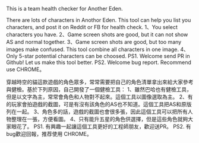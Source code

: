This is a team health checker for Another Eden.

There are lots of characters in Anothor Eden. This tool can help you list you characters, and post it on Reddit or FB for health check.
1、You select characters you have. 
2、Game screen shots are good, but it can not show AS and normal together.
3、Game screen shots are good, but too many images make confused. This tool combine all characters in one image.
4、Only 5-star potential characters can be choosed.
PS1. Welcome send PR in Github! Let us make this tool better.
PS2. Welcome bug report. Recommend use CHROME。


穿越時空的貓這款遊戲的角色眾多，常常需要把自己的角色清單拿出來給大家參考與健檢。基於下列原因，自己開發了一個健檢工具：
1、雖然巴哈也有健檢工具，但是以文字為主，常常會角色和人物對不起來。這個工具以圖像選取為主。
2、有的玩家會拍遊戲的截圖，可是有沒有該角色的AS也不知道。這個工具把AS和原版列在一起。
3、角色多的話，遊戲的截圖也會很多張，因此這個工具可以把所有人物整理在一張，方便看圖。
4、只有能升五星的角色供選擇，但是這些角色就夠大家眼花了。
PS1. 有興趣一起讓這個工具更好的工程師朋友，歡迎送PR。
PS2. 有bug歡迎回報，推荐使用 CHROME。